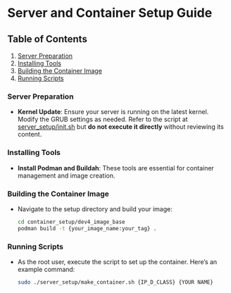 # Server and Container Setup Guide

## Table of Contents
1. [Server Preparation](#server-preparation)
2. [Installing Tools](#installing-tools)
3. [Building the Container Image](#building-the-container-image)
4. [Running Scripts](#running-scripts)

### Server Preparation
- **Kernel Update**: Ensure your server is running on the latest kernel. Modify the GRUB settings as needed. Refer to the script at [server_setup/init.sh](https://github.com/xmilex-git/cub_dev4_server/blob/main/server_setup/init.sh) but **do not execute it directly** without reviewing its content.

### Installing Tools
- **Install Podman and Buildah**: These tools are essential for container management and image creation.

### Building the Container Image
- Navigate to the setup directory and build your image:
  ```bash
  cd container_setup/dev4_image_base
  podman build -t {your_image_name:your_tag} .
  ```

### Running Scripts
- As the root user, execute the script to set up the container. Here’s an example command:
  ```bash
  sudo ./server_setup/make_container.sh {IP_D_CLASS} {YOUR NAME}
  ```
